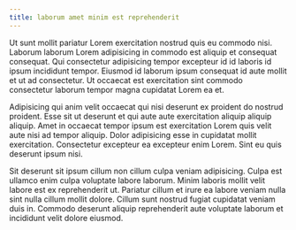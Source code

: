 ```yaml
---
title: laborum amet minim est reprehenderit
---
```


Ut sunt mollit pariatur Lorem exercitation nostrud quis eu commodo nisi. Laborum laborum Lorem adipisicing in commodo est aliquip et consequat consequat. Qui consectetur adipisicing tempor excepteur id id laboris id ipsum incididunt tempor. Eiusmod id laborum ipsum consequat id aute mollit et ut ad consectetur. Ut occaecat est exercitation sint commodo consectetur laborum tempor magna cupidatat Lorem ea et.

Adipisicing qui anim velit occaecat qui nisi deserunt ex proident do nostrud proident. Esse sit ut deserunt et qui aute aute exercitation aliquip aliquip aliquip. Amet in occaecat tempor ipsum est exercitation Lorem quis velit aute nisi ad tempor aliquip. Dolor adipisicing esse in cupidatat mollit exercitation. Consectetur excepteur ea excepteur enim Lorem. Sint eu quis deserunt ipsum nisi.

Sit deserunt sit ipsum cillum non cillum culpa veniam adipisicing. Culpa est ullamco enim culpa voluptate labore laborum. Minim laboris mollit velit labore est ex reprehenderit ut. Pariatur cillum et irure ea labore veniam nulla sint nulla cillum mollit dolore. Cillum sunt nostrud fugiat cupidatat veniam duis in. Commodo deserunt aliquip reprehenderit aute voluptate laborum et incididunt velit dolore eiusmod.